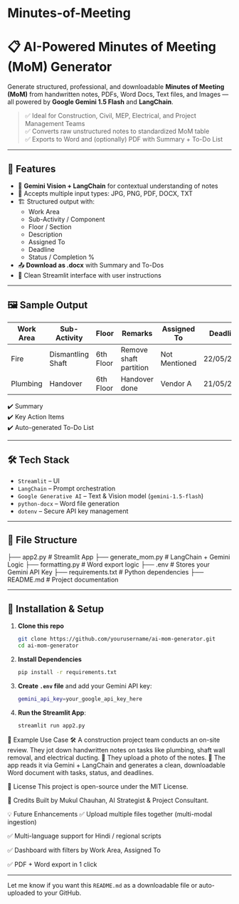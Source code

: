 # Minutes-of-Meeting
# 📋 AI-Powered Minutes of Meeting (MoM) Generator

Generate structured, professional, and downloadable **Minutes of Meeting (MoM)** from handwritten notes, PDFs, Word Docs, Text files, and Images — all powered by **Google Gemini 1.5 Flash** and **LangChain**.

> ✅ Ideal for Construction, Civil, MEP, Electrical, and Project Management Teams  
> ✅ Converts raw unstructured notes to standardized MoM table  
> ✅ Exports to Word and (optionally) PDF with Summary + To-Do List

---

## 🚀 Features

- 🧠 **Gemini Vision + LangChain** for contextual understanding of notes
- 📝 Accepts multiple input types: JPG, PNG, PDF, DOCX, TXT
- 🏗️ Structured output with:
  - Work Area
  - Sub-Activity / Component
  - Floor / Section
  - Description
  - Assigned To
  - Deadline
  - Status / Completion %
- 📤 **Download as .docx** with Summary and To-Dos
- 🧼 Clean Streamlit interface with user instructions

---

## 🖼️ Sample Output
| Work Area | Sub-Activity      | Floor     | Remarks                | Assigned To   | Deadline   | Status    |
| --------- | ----------------- | --------- | ---------------------- | ------------- | ---------- | --------- |
| Fire      | Dismantling Shaft | 6th Floor | Remove shaft partition | Not Mentioned | 22/05/2025 | Completed |
| Plumbing  | Handover          | 6th Floor | Handover done          | Vendor A      | 21/05/2025 | Completed |


✔️ Summary  
✔️ Key Action Items  
✔️ Auto-generated To-Do List

---

## 🛠️ Tech Stack

- `Streamlit` – UI
- `LangChain` – Prompt orchestration
- `Google Generative AI` – Text & Vision model (`gemini-1.5-flash`)
- `python-docx` – Word file generation
- `dotenv` – Secure API key management

---

## 📂 File Structure
├── app2.py # Streamlit App
├── generate_mom.py # LangChain + Gemini Logic
├── formatting.py # Word export logic
├── .env # Stores your Gemini API Key
├── requirements.txt # Python dependencies
├── README.md # Project documentation


---

## 🔧 Installation & Setup

1. **Clone this repo**  
   ```bash
   git clone https://github.com/yourusername/ai-mom-generator.git
   cd ai-mom-generator

2. **Install Dependencies**
   ```bash
   pip install -r requirements.txt

3. **Create ``.env`` file** and add your Gemini API key:
   ```bash
   gemini_api_key=your_google_api_key_here

4. **Run the Streamlit App**:
   ```bash
   streamlit run app2.py

📌 Example Use Case
🛠️ A construction project team conducts an on-site review. They jot down handwritten notes on tasks like plumbing, shaft wall removal, and electrical ducting.
📸 They upload a photo of the notes.
🧠 The app reads it via Gemini + LangChain and generates a clean, downloadable Word document with tasks, status, and deadlines.

📃 License
This project is open-source under the MIT License.

🙌 Credits
Built by Mukul Chauhan, AI Strategist & Project Consultant.

💡 Future Enhancements
✅ Upload multiple files together (multi-modal ingestion)

✅ Multi-language support for Hindi / regional scripts

✅ Dashboard with filters by Work Area, Assigned To

✅ PDF + Word export in 1 click


---
Let me know if you want this `README.md` as a downloadable file or auto-uploaded to your GitHub.
